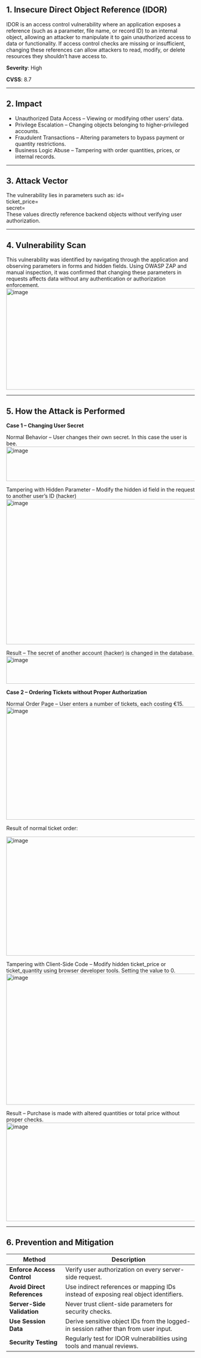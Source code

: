 ## 1. Insecure Direct Object Reference (IDOR)
IDOR is an access control vulnerability where an application exposes a reference (such as a parameter, file name, or record ID) to an internal object, allowing an attacker to manipulate it to gain unauthorized access to data or functionality.
If access control checks are missing or insufficient, changing these references can allow attackers to read, modify, or delete resources they shouldn’t have access to.

**Severity**: High

**CVSS**: 8.7

---

## 2. Impact
- Unauthorized Data Access – Viewing or modifying other users’ data.
- Privilege Escalation – Changing objects belonging to higher-privileged accounts.
- Fraudulent Transactions – Altering parameters to bypass payment or quantity restrictions.
- Business Logic Abuse – Tampering with order quantities, prices, or internal records.

---

## 3. Attack Vector
The vulnerability lies in parameters such as:
id=  
ticket_price=  
secret=  
These values directly reference backend objects without verifying user authorization.

---

## 4. Vulnerability Scan
This vulnerability was identified by navigating through the application and observing parameters in forms and hidden fields.
Using OWASP ZAP and manual inspection, it was confirmed that changing these parameters in requests affects data without any authentication or authorization enforcement.
<img width="621" height="271" alt="image" src="https://github.com/user-attachments/assets/823c5e55-92df-45c8-a1ea-84eef1918b11" />

---

## 5. How the Attack is Performed
**Case 1 – Changing User Secret**

Normal Behavior – User changes their own secret. In this case the user is bee.
<img width="752" height="92" alt="image" src="https://github.com/user-attachments/assets/dc5fdb8a-8a77-48dc-8fff-bc4487476775" />


Tampering with Hidden Parameter – Modify the hidden id field in the request to another user’s ID (hacker)
<img width="752" height="388" alt="image" src="https://github.com/user-attachments/assets/cd567741-f4dd-4e36-89dc-fc655793cb12" />


Result – The secret of another account (hacker) is changed in the database.
<img width="752" height="74" alt="image" src="https://github.com/user-attachments/assets/08927fa2-001d-4f07-9357-e9a537c664d1" />

**Case 2 – Ordering Tickets without Proper Authorization**

Normal Order Page – User enters a number of tickets, each costing €15.
<img width="752" height="301" alt="image" src="https://github.com/user-attachments/assets/1874a4ea-e46f-4dd6-8ba8-48f32594f7d7" />


Result of normal ticket order:

<img width="752" height="318" alt="image" src="https://github.com/user-attachments/assets/2f35ede7-1660-4a0a-8e68-5d605e383ebe" />

Tampering with Client-Side Code – Modify hidden ticket_price or ticket_quantity using browser developer tools. Setting the value to 0.
<img width="752" height="350" alt="image" src="https://github.com/user-attachments/assets/7262834f-f67d-454f-9485-8b077b2a1b94" />


Result – Purchase is made with altered quantities or total price without proper checks.
<img width="752" height="263" alt="image" src="https://github.com/user-attachments/assets/d89cd6d5-f1d0-4b58-910c-9439411d8e35" />

---

## 6. Prevention and Mitigation
| Method                  | Description |
|-------------------------|-------------|
| **Enforce Access Control** | Verify user authorization on every server-side request. |
| **Avoid Direct References** | Use indirect references or mapping IDs instead of exposing real object identifiers. |
| **Server-Side Validation**  | Never trust client-side parameters for security checks. |
| **Use Session Data**        | Derive sensitive object IDs from the logged-in session rather than from user input. |
| **Security Testing**        | Regularly test for IDOR vulnerabilities using tools and manual reviews. |


